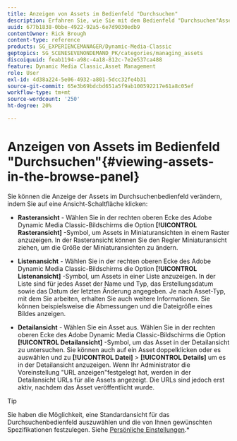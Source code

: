 ```yaml
---
title: Anzeigen von Assets im Bedienfeld "Durchsuchen"
description: Erfahren Sie, wie Sie mit dem Bedienfeld "Durchsuchen"Assets in Adobe Dynamic Media Classic anzeigen können.
uuid: 677b1838-0bbe-4922-92a5-6e7d9030edb9
contentOwner: Rick Brough
content-type: reference
products: SG_EXPERIENCEMANAGER/Dynamic-Media-Classic
geptopics: SG_SCENESEVENONDEMAND_PK/categories/managing_assets
discoiquuid: feab1194-a98c-4a18-812c-7e2e537ca488
feature: Dynamic Media Classic,Asset Management
role: User
exl-id: 4d38a224-5e06-4932-a801-5dcc32fe4b31
source-git-commit: 65e3b69bdcbd651a5f9ab100592217e61a8c05ef
workflow-type: tm+mt
source-wordcount: '250'
ht-degree: 20%

---
```


# Anzeigen von Assets im Bedienfeld &quot;Durchsuchen&quot;{#viewing-assets-in-the-browse-panel}

Sie können die Anzeige der Assets im Durchsuchenbedienfeld verändern, indem Sie auf eine Ansicht-Schaltfläche klicken:

* **Rasteransicht** - Wählen Sie in der rechten oberen Ecke des Adobe Dynamic Media Classic-Bildschirms die Option **[!UICONTROL Rasteransicht]** -Symbol, um Assets in Miniaturansichten in einem Raster anzuzeigen. In der Rasteransicht können Sie den Regler Miniaturansicht ziehen, um die Größe der Miniaturansichten zu ändern.

* **Listenansicht** - Wählen Sie in der rechten oberen Ecke des Adobe Dynamic Media Classic-Bildschirms die Option **[!UICONTROL Listenansicht]** -Symbol, um Assets in einer Liste anzuzeigen. In der Liste sind für jedes Asset der Name und Typ, das Erstellungsdatum sowie das Datum der letzten Änderung angegeben. Je nach Asset-Typ, mit dem Sie arbeiten, erhalten Sie auch weitere Informationen. Sie können beispielsweise die Abmessungen und die Dateigröße eines Bildes anzeigen.

* **Detailansicht** - Wählen Sie ein Asset aus. Wählen Sie in der rechten oberen Ecke des Adobe Dynamic Media Classic-Bildschirms die Option **[!UICONTROL Detailansicht]** -Symbol, um das Asset in der Detailansicht zu untersuchen. Sie können auch auf ein Asset doppelklicken oder es auswählen und zu **[!UICONTROL Datei]** > **[!UICONTROL Details]** um es in der Detailansicht anzuzeigen. Wenn Ihr Administrator die Voreinstellung &quot;URL anzeigen&quot;festgelegt hat, werden in der Detailansicht URLs für alle Assets angezeigt. Die URLs sind jedoch erst aktiv, nachdem das Asset veröffentlicht wurde.

>[!TIP]
>
>Sie haben die Möglichkeit, eine Standardansicht für das Durchsuchenbedienfeld auszuwählen und die von Ihnen gewünschten Spezifikationen festzulegen. Siehe [Persönliche Einstellungen](personal-setup.md#personal_setup).*
